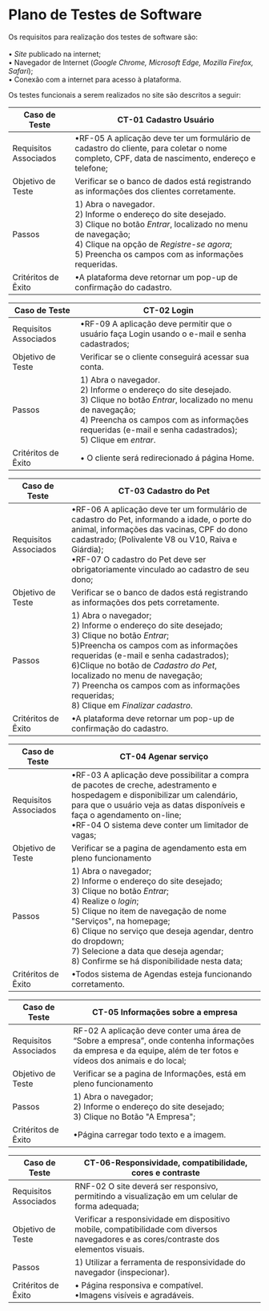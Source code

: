 # Plano de Testes de Software

Os requisitos para realização dos testes de software são:
<br><br>
 •	_Site_ publicado na internet;<br/>
 •	Navegador de Internet (_Google Chrome, Microsoft Edge, Mozilla Firefox, Safari_);<br/>
 •	Conexão com a internet para acesso à plataforma.<br/>

Os testes funcionais a serem realizados no site são descritos a seguir:
 

| **Caso de Teste** | **CT-01 Cadastro Usuário**|
|---|---|
| Requisitos Associados|•RF-05 A aplicação deve ter um formulário de cadastro do cliente, para coletar o nome completo, CPF, data de nascimento, endereço e telefone; |
|Objetivo de Teste | Verificar se o banco de dados está registrando as informações dos clientes corretamente.|
| Passos | 1) Abra o navegador.<br/> 2) Informe o endereço do site desejado. <br/> 3) Clique no botão _Entrar_, localizado no menu de navegação; <br/> 4) Clique na opção de _Registre-se agora_;<br/> 5) Preencha os campos com as informações requeridas.|
|Critéritos de Êxito| •A plataforma deve retornar um pop-up de confirmação do cadastro. |

| **Caso de Teste** | **CT-02 Login**|
|---|---|
| Requisitos Associados|•RF-09 A aplicação deve permitir que o usuário faça Login usando o e-mail e senha cadastrados; |
|Objetivo de Teste | Verificar se o cliente conseguirá acessar sua conta.|
| Passos | 1) Abra o navegador.<br/> 2) Informe o endereço do site desejado. <br/> 3) Clique no botão _Entrar_, localizado no menu de navegação; <br/> 4)  Preencha os campos com as informações requeridas (e-mail e senha cadastrados);<br/> 5) Clique em _entrar_.|
|Critéritos de Êxito| • O cliente será redirecionado á página Home. |

| **Caso de Teste** | **CT-03 Cadastro do Pet**|
|---|---|
| Requisitos Associados|•RF-06 A aplicação deve ter um formulário de cadastro do Pet, informando a idade, o porte do animal, informações das vacinas, CPF do dono cadastrado; (Polivalente V8 ou V10, Raiva e Giárdia);<br> •RF-07 O cadastro do Pet deve ser obrigatoriamente vinculado ao cadastro de seu dono; |
|Objetivo de Teste | Verificar se o banco de dados está registrando as informações dos pets corretamente.|
| Passos |1) Abra o navegador;<br/> 2) Informe o endereço do site desejado; <br/> 3) Clique no botão _Entrar_;  <br/>  5)Preencha os campos com as informações requeridas (e-mail e senha cadastrados); <br/> 6)Clique no botão de _Cadastro do Pet_, localizado no menu de navegação;  <br/> 7) Preencha os campos com as informações requeridas; <br/> 8) Clique em _Finalizar cadastro_.
|Critéritos de Êxito| •A plataforma deve retornar um pop-up de confirmação do cadastro. |

| **Caso de Teste** | **CT-04 Agenar serviço**|
|---|---|
| Requisitos Associados |•RF-03 A aplicação deve possibilitar a compra de pacotes de creche, adestramento e hospedagem e disponibilizar um calendário, para que o usuário veja as datas disponíveis e faça o agendamento on-line;<br> •RF-04 O sistema deve conter um limitador de vagas;  |
|Objetivo de Teste | Verificar se a pagina de agendamento esta em pleno funcionamento |
| Passos |  1) Abra o navegador;<br/> 2) Informe o endereço do site desejado; <br/> 3) Clique no botão _Entrar_;  <br/> 4) Realize o _login_;<br/> 5) Clique no item de navegação de nome "Serviços", na homepage; <br/> 6) Clique no serviço que deseja agendar, dentro do dropdown; <br/> 7) Selecione a data que deseja agendar; <br/> 8) Confirme se há disponibilidade nesta data;|
|Critéritos de Êxito| •Todos sistema de Agendas esteja funcionando corretamento.|


|**Caso de Teste** | **CT-05 Informações sobre a empresa**|
|---|---|
| Requisitos Associados |RF-02 A aplicação deve conter uma área de “Sobre a empresa”, onde contenha informações da empresa e da equipe, além de ter fotos e vídeos dos animais e do local; |
|Objetivo de Teste | Verificar se a pagina de Informaçôes, está em pleno funcionamento |
| Passos | 1) Abra o navegador;<br/> 2) Informe o endereço do site desejado; <br/> 3) Clique no Botão "A Empresa"; |
|Critéritos de Êxito| •Página carregar todo texto e a imagem. |

 |**Caso de Teste** | **CT-06-Responsividade, compatibilidade, cores e contraste**|
|---|---|
| Requisitos Associados |RNF-02 O site deverá ser responsivo, permitindo a visualização em um celular de forma adequada; 
|Objetivo de Teste | Verificar a responsividade em dispositivo mobile, compatibilidade com diversos navegadores e as cores/contraste dos elementos visuais. |
| Passos |  1) Utilizar a ferramenta de responsividade do navegador (inspecionar).|
|Critéritos de Êxito| •	Página responsiva e compatível. <br> •Imagens visíveis e agradáveis.|



 
